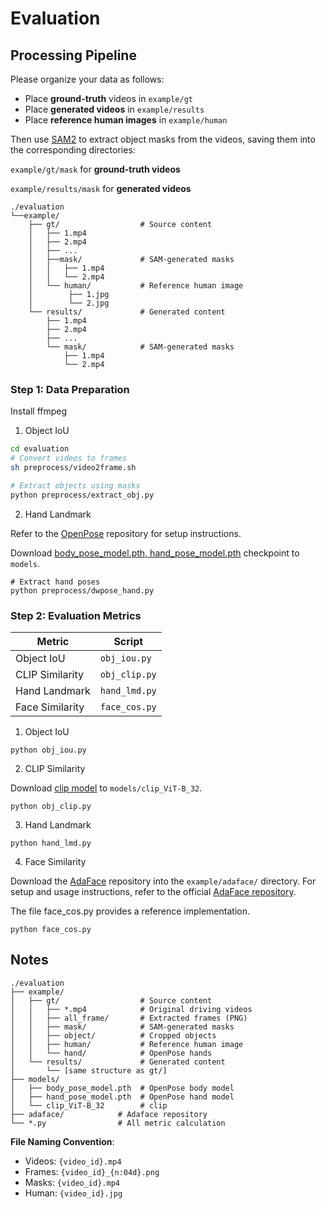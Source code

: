 #  Evaluation
## Processing Pipeline
Please organize your data as follows:
- Place **ground-truth** videos in `example/gt`
- Place **generated videos** in `example/results`
- Place **reference human images** in `example/human`

Then use [SAM2](https://sam2.metademolab.com/) to extract object masks from the videos, saving them into the corresponding directories:

`example/gt/mask` for **ground-truth videos**

`example/results/mask` for **generated videos**
```plaintext
./evaluation
└──example/
    ├── gt/                  # Source content
    │   ├── 1.mp4      
    │   ├── 2.mp4  
    │   ├── ...     
    │   ├──mask/             # SAM-generated masks
    │   │   ├── 1.mp4
    │   │   └── 2.mp4
    │   └── human/           # Reference human image
    │        ├── 1.jpg
    │        └── 2.jpg      
    └── results/             # Generated content
        ├── 1.mp4        
        ├── 2.mp4
        ├── ...
        └── mask/            # SAM-generated masks
            ├── 1.mp4
            └── 2.mp4
```
### Step 1: Data Preparation
Install ffmpeg
1. Object IoU
```bash
cd evaluation
# Convert videos to frames
sh preprocess/video2frame.sh

# Extract objects using masks
python preprocess/extract_obj.py 
```
2. Hand Landmark

Refer to the [OpenPose](https://github.com/CMU-Perceptual-Computing-Lab/openpose) repository for setup instructions.

Download [body_pose_model.pth, hand_pose_model.pth](https://drive.google.com/drive/folders/1JsvI4M4ZTg98fmnCZLFM-3TeovnCRElG) checkpoint to `models`.
```
# Extract hand poses 
python preprocess/dwpose_hand.py 
```
### Step 2: Evaluation Metrics

| Metric | Script | 
|--------|--------|
| Object IoU | `obj_iou.py` |
| CLIP Similarity | `obj_clip.py` | 
| Hand Landmark | `hand_lmd.py` | 
| Face Similarity | `face_cos.py` | 
1. Object IoU
```
python obj_iou.py
```
2. CLIP Similarity

Download [clip model](https://huggingface.co/sentence-transformers/clip-ViT-B-32/tree/main/0_CLIPModel) to `models/clip_ViT-B_32`.
```
python obj_clip.py
```
3. Hand Landmark
```
python hand_lmd.py
```
4. Face Similarity

Download the [AdaFace](https://github.com/mk-minchul/AdaFace) repository into the `example/adaface/` directory.  For setup and usage instructions, refer to the official [AdaFace repository](https://github.com/mk-minchul/AdaFace).

The file face_cos.py provides a reference implementation.
```
python face_cos.py
```


## Notes
```plaintext
./evaluation
├── example/
│   ├── gt/                  # Source content
│   │   ├── *.mp4            # Original driving videos
│   │   ├── all_frame/       # Extracted frames (PNG)
│   │   ├── mask/            # SAM-generated masks
│   │   ├── object/          # Cropped objects
│   │   ├── human/           # Reference human image
│   │   └── hand/            # OpenPose hands
│   └── results/             # Generated content
│       └── [same structure as gt/]
├── models/
│   ├── body_pose_model.pth  # OpenPose body model
│   ├── hand_pose_model.pth  # OpenPose hand model
│   └── clip_ViT-B_32        # clip
├── adaface/            # Adaface repository
└── *.py                # All metric calculation 
```
**File Naming Convention**:
   - Videos: `{video_id}.mp4`
   - Frames: `{video_id}_{n:04d}.png`
   - Masks: `{video_id}.mp4`
   - Human: `{video_id}.jpg`
